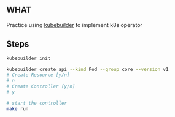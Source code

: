 ## WHAT
Practice using [kubebuilder](https://book.kubebuilder.io/) to implement k8s operator

## Steps
```bash
kubebuilder init

kubebuilder create api --kind Pod --group core --version v1
# Create Resource [y/n]
# n
# Create Controller [y/n]
# y

# start the controller
make run
```
